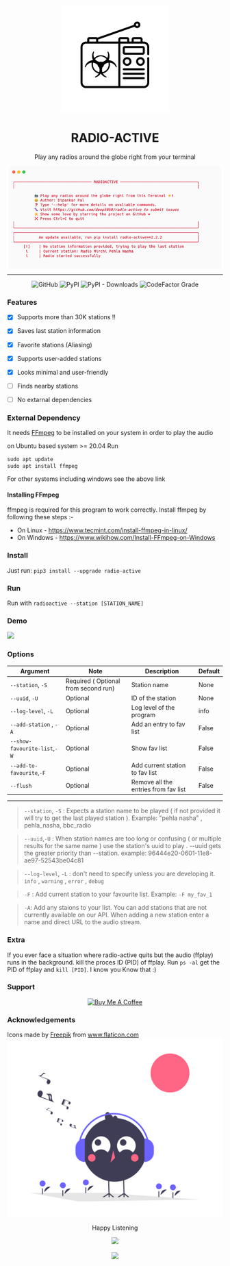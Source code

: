 <div align=center>
<p align=center><img src=images/logo.png width=250px></p>
<h1 align=center> RADIO-ACTIVE </h1>
<p align=center> Play any radios around the globe right from your terminal </p>

<p align=center>
<img align=center src=images/example.png >
<hr>
<img alt="GitHub" src="https://img.shields.io/github/license/deep5050/radio-active?style=for-the-badge">
<img alt="PyPI" src="https://img.shields.io/pypi/v/radio-active?style=for-the-badge">
<img alt="PyPI - Downloads" src="https://img.shields.io/pypi/dm/radio-active?style=for-the-badge">
<img alt="CodeFactor Grade" src="https://img.shields.io/codefactor/grade/github/deep5050/radio-active/main?style=for-the-badge">

</p>

</div>

### Features

- [x] Supports more than 30K stations !!
- [x] Saves last station information
- [x] Favorite stations (Aliasing)
- [x] Supports user-added stations
- [x] Looks minimal and user-friendly
- [ ] Finds nearby stations
- [ ] No extarnal dependencies


### External Dependency

It needs [FFmpeg](https://ffmpeg.org/download.html) to be installed on your
system in order to play the audio

on Ubuntu based system >= 20.04 Run

```
sudo apt update
sudo apt install ffmpeg
```

For other systems including windows see the above link

#### Installing FFmpeg

ffmpeg is required for this program to work correctly. Install ffmpeg by following these steps :-

- On Linux - <https://www.tecmint.com/install-ffmpeg-in-linux/>
- On Windows - <https://www.wikihow.com/Install-FFmpeg-on-Windows>


### Install

Just run: `pip3 install --upgrade radio-active`

### Run

Run with `radioactive --station [STATION_NAME]`

### Demo


<a align=center href="https://asciinema.org/a/412285" target="_blank"><img src="https://asciinema.org/a/412285.svg" /></a>



### Options


| Argument            | Note                                 | Description              | Default |
| ------------------- | ------------------------------------ | ------------------------ | ------- |
| `--station`, `-S`   | Required ( Optional from second run) | Station name             | None    |
| `--uuid`, `-U`      | Optional                             | ID of the station        | None    |
| `--log-level`, `-L` | Optional                             | Log level of the program | info    |
| `--add-station` , `-A`| Optional| Add an entry to fav list | False|
|`--show-favourite-list`,`-W`|Optional | Show fav list | False|
|`--add-to-favourite`,`-F`| Optional | Add current station to fav list | False|
|`--flush`| Optional | Remove all the entries from fav list | False|

<hr>


> `--station`, `-S` : Expects a station name to be played ( if not provided it
> will try to get the last played station ). Example: "pehla nasha" ,
> pehla_nasha, bbc_radio

> `--uuid`,`-U` : When station names are too long or confusing ( or multiple
> results for the same name ) use the station's uuid to play . --uuid gets the
> greater priority than --station. example: 96444e20-0601-11e8-ae97-52543be04c81

> `--log-level`, `-L` : don't need to specify unless you are developing it. `info` , `warning` , `error` , `debug` 

> `-F` : Add current station to your favourite list. Example: `-F my_fav_1`

> `-A`: Add any staions to your list. You can add stations that are not currently available on our API. When adding a new station enter a name and direct URL to the audio stream. 

### Extra

If you ever face a situation where radio-active quits but the audio (ffplay) runs in the background. kill the proces ID (PID) of ffplay. Run `ps -al` get the PID of ffplay and `kill [PID]`. I know you Know that :)


### Support
<p align=center><a href="https://www.buymeacoffee.com/deep5050" target="_blank"><img src="https://cdn.buymeacoffee.com/buttons/v2/default-yellow.png" alt="Buy Me A Coffee" style="height: 60px !important;width: 217px !important;" ></a></p>

### Acknowledgements

<div>Icons made by <a href="https://www.freepik.com" title="Freepik">Freepik</a> from <a href="https://www.flaticon.com/" title="Flaticon">www.flaticon.com</a></div>

<div align=center>
<img src=images/footer.png>
<p align=center> Happy Listening </p>
<img src=https://forthebadge.com/images/badges/built-with-love.svg>

<p align=center ><img align=center src=https://static.pepy.tech/personalized-badge/radio-active?period=total&units=international_system&left_color=black&right_color=green&left_text=TotalInstalls></p>
  
</div>

